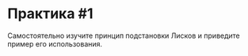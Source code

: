 # Практика #1

Самостоятельно изучите принцип подстановки Лисков и приведите пример его использования.